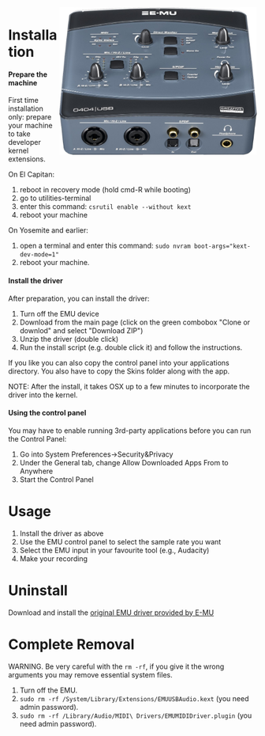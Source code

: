 <img align="right" width="400" src="E-MU_0404_USB.jpg"/>


Installation
========

<h4>Prepare the machine</h4>

First time installation only: prepare your machine to take developer kernel extensions.

On El Capitan:

1. reboot in recovery mode (hold cmd-R while booting)
2. go to utilities-terminal
3. enter this command:
    ```csrutil enable --without kext```
4. reboot your machine

On Yosemite and earlier:

1. open a terminal and enter this command:
    ```sudo nvram boot-args="kext-dev-mode=1"```
2. reboot your machine. 

<h4>Install the driver</h4>

After preparation, you can install the driver:

1. Turn off the EMU device
2. Download from the main page (click on the green combobox "Clone or downlod" and select "Download ZIP") 
3. Unzip the driver (double click)
4. Run the install script (e.g. double click it) and follow the instructions.


If you like you can also copy the control panel into your applications directory. You also have to copy the Skins folder along with the app.

NOTE: After the install, it takes OSX up to a few minutes to incorporate the driver into the kernel.

<h4>Using the control panel</h4>
You may have to enable running 3rd-party applications before you can run the Control Panel:

1. Go into System Preferences->Security&Privacy
2. Under the General tab, change Allow Downloaded Apps From to Anywhere
3. Start the Control Panel

Usage
======

1. Install the driver as above
2. Use the EMU control panel to select the sample rate you want
3. Select the EMU input in your favourite tool (e.g., Audacity)
4. Make your recording

Uninstall
=======
Download and install the  <a href="http://support.creative.com/Products/ProductDetails.aspx?catID=237&catName=USB+Audio%2fMIDI+Interfaces&subCatID=611&subCatName=USB+Audio%2fMIDI+Interfaces&prodID=15185&prodName=0404+USB+2.0&bTopTwenty=1&VARSET=prodfaq:PRODFAQ_15185,VARSET=CategoryID:237">original EMU driver provided by E-MU</a>


Complete Removal
============

WARNING. Be very careful with the ```rm -rf```, if you give it the wrong arguments you may remove essential system files.

1. Turn off the EMU.
2. ```sudo rm -rf /System/Library/Extensions/EMUUSBAudio.kext``` (you need admin password).
3. ```sudo rm -rf /Library/Audio/MIDI\ Drivers/EMUMIDIDriver.plugin``` (you need admin password).

